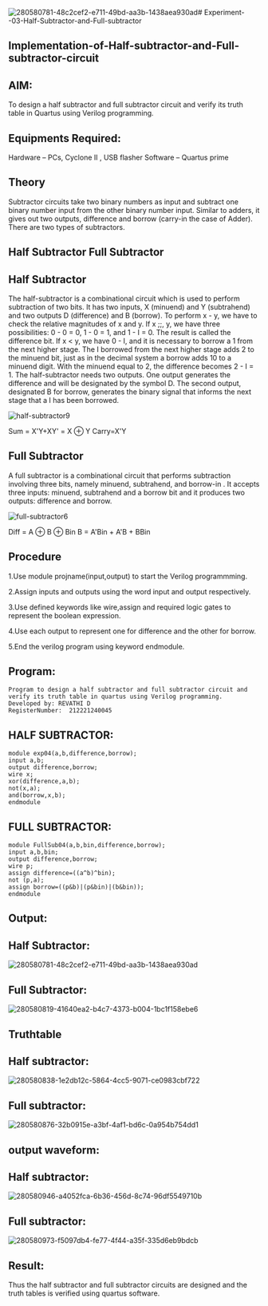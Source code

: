 ![280580781-48c2cef2-e711-49bd-aa3b-1438aea930ad](https://github.com/Revathi-Dayalan/Experiment--03-Half-Subtractor-and-Full-subtractor/assets/96000574/e9badbf3-9f97-4fab-a5f2-f407d63f93c1)# Experiment--03-Half-Subtractor-and-Full-subtractor
## Implementation-of-Half-subtractor-and-Full-subtractor-circuit
## AIM:
To design a half subtractor and full subtractor circuit and verify its truth table in Quartus using Verilog programming.

## Equipments Required:
 Hardware – PCs, Cyclone II , USB flasher
Software – Quartus prime
## Theory
Subtractor circuits take two binary numbers as input and subtract one binary number input from the other binary number input. Similar to adders, it gives out two outputs, difference and borrow (carry-in the case of Adder). There are two types of subtractors.

## Half Subtractor Full Subtractor
## Half Subtractor

The half-subtractor is a combinational circuit which is used to perform subtraction of two bits. It has two inputs, X (minuend) and Y (subtrahend) and two outputs D (difference) and B (borrow). To perform x - y, we have to check the relative magnitudes of x and y. If x ;;, y, we have three possibilities: 0 - 0 = 0, 1 - 0 = 1, and 1 - I = 0. The result is called the difference bit. If x < y, we have 0 - I, and it is necessary to borrow a 1 from the next higher stage. The I borrowed from the next higher stage adds 2 to the minuend bit, just as in the decimal system a borrow adds 10 to a minuend digit. With the minuend equal to 2, the difference becomes 2 - I = 1. The half-subtractor needs two outputs. One output generates the difference and will be designated by the symbol D. The second output, designated B for borrow, generates the binary signal that informs the next stage that a I has been borrowed.

![half-subtractor9](https://user-images.githubusercontent.com/36288975/166112538-58c3bc7c-ee5d-4e6a-ac8d-8e8328efe27a.png)


Sum = X'Y+XY' = X ⊕ Y
Carry=X'Y

## Full Subtractor
A full subtractor is a combinational circuit that performs subtraction involving three bits, namely minuend, subtrahend, and borrow-in . It accepts three inputs: minuend, subtrahend and a borrow bit and it produces two outputs: difference and borrow. 

![full-subtractor6](https://user-images.githubusercontent.com/36288975/166112541-24c68359-3de8-4674-ae22-8272ffc385ed.png)


Diff = A ⊕ B ⊕ Bin B = A'Bin + A'B + BBin

## Procedure

1.Use module projname(input,output) to start the Verilog programmming.

2.Assign inputs and outputs using the word input and output respectively.

3.Use defined keywords like wire,assign and required logic gates to represent the boolean expression.

4.Use each output to represent one for difference and the other for borrow.

5.End the verilog program using keyword endmodule.


## Program:
```
Program to design a half subtractor and full subtractor circuit and verify its truth table in quartus using Verilog programming.
Developed by: REVATHI D
RegisterNumber:  212221240045
```

## HALF SUBTRACTOR:
```
module exp04(a,b,difference,borrow);
input a,b;
output difference,borrow;
wire x;
xor(difference,a,b);
not(x,a);
and(borrow,x,b);
endmodule
```

## FULL SUBTRACTOR:
```
module FullSub04(a,b,bin,difference,borrow);
input a,b,bin;
output difference,borrow;
wire p;
assign difference=((a^b)^bin);
not (p,a);
assign borrow=((p&b)|(p&bin)|(b&bin));
endmodule
```

## Output:
## Half Subtractor:

![280580781-48c2cef2-e711-49bd-aa3b-1438aea930ad](https://github.com/Revathi-Dayalan/Experiment--03-Half-Subtractor-and-Full-subtractor/assets/96000574/1ee08f07-f4f8-4688-be83-0680614e8fd6)

## Full Subtractor:

![280580819-41640ea2-b4c7-4373-b004-1bc1f158ebe6](https://github.com/Revathi-Dayalan/Experiment--03-Half-Subtractor-and-Full-subtractor/assets/96000574/7ce0a355-a5a0-43a7-b7eb-633861aa6f9c)


## Truthtable
## Half subtractor:

![280580838-1e2db12c-5864-4cc5-9071-ce0983cbf722](https://github.com/Revathi-Dayalan/Experiment--03-Half-Subtractor-and-Full-subtractor/assets/96000574/e8bf6624-a87f-4374-bdf7-f48856eb085c)


## Full subtractor:


![280580876-32b0915e-a3bf-4af1-bd6c-0a954b754dd1](https://github.com/Revathi-Dayalan/Experiment--03-Half-Subtractor-and-Full-subtractor/assets/96000574/4c617ddc-0b74-4929-817c-952cd7105ed0)


## output waveform:
## Half subtractor:

![280580946-a4052fca-6b36-456d-8c74-96df5549710b](https://github.com/Revathi-Dayalan/Experiment--03-Half-Subtractor-and-Full-subtractor/assets/96000574/5f4b6d4d-92af-465c-852f-efd5e99c5c76)


## Full subtractor:

![280580973-f5097db4-fe77-4f44-a35f-335d6eb9bdcb](https://github.com/Revathi-Dayalan/Experiment--03-Half-Subtractor-and-Full-subtractor/assets/96000574/4db28400-545f-4737-aacd-14dae19d4ec1)




## Result:
Thus the half subtractor and full subtractor circuits are designed and the truth tables is verified using quartus software.
